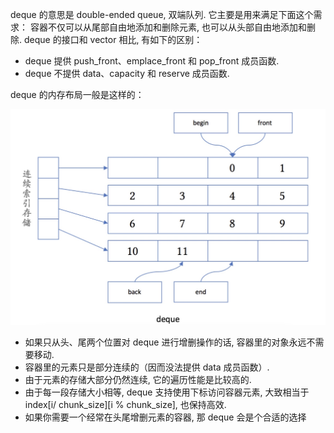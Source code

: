 deque 的意思是 double-ended queue, 双端队列. 它主要是用来满足下面这个需求：
容器不仅可以从尾部自由地添加和删除元素, 也可以从头部自由地添加和删除.
deque 的接口和 vector 相比, 有如下的区别：

- deque 提供 push_front、emplace_front 和 pop_front 成员函数.
- deque 不提供 data、capacity 和 reserve 成员函数.

deque 的内存布局一般是这样的：

![](https://raw.githubusercontent.com/mikaelzero/ImageSource/main/uPic/ZUhf9l.jpg)

- 如果只从头、尾两个位置对 deque 进行增删操作的话, 容器里的对象永远不需要移动.
- 容器里的元素只是部分连续的（因而没法提供 data 成员函数）.
- 由于元素的存储大部分仍然连续, 它的遍历性能是比较高的.
- 由于每一段存储大小相等, deque 支持使用下标访问容器元素, 大致相当于 index[i/ chunk_size][i % chunk_size], 也保持高效.
- 如果你需要一个经常在头尾增删元素的容器, 那 deque 会是个合适的选择
